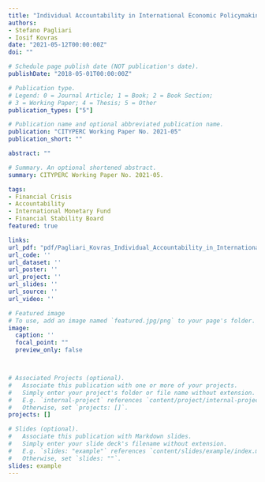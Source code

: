 ```yaml
---
title: "Individual Accountability in International Economic Policymaking after the Global Financial Crisis"
authors:
- Stefano Pagliari
- Iosif Kovras
date: "2021-05-12T00:00:00Z"
doi: ""

# Schedule page publish date (NOT publication's date).
publishDate: "2018-05-01T00:00:00Z"

# Publication type.
# Legend: 0 = Journal Article; 1 = Book; 2 = Book Section;
# 3 = Working Paper; 4 = Thesis; 5 = Other
publication_types: ["5"]

# Publication name and optional abbreviated publication name.
publication: "CITYPERC Working Paper No. 2021-05"
publication_short: ""

abstract: ""

# Summary. An optional shortened abstract.
summary: CITYPERC Working Paper No. 2021-05.

tags:
- Financial Crisis
- Accountability
- International Monetary Fund
- Financial Stability Board
featured: true

links:
url_pdf: "pdf/Pagliari_Kovras_Individual_Accountability_in_International_Economy_Policymaking_after_the_Global_Financial_Crisis.pdf"
url_code: ''
url_dataset: ''
url_poster: ''
url_project: ''
url_slides: ''
url_source: ''
url_video: ''

# Featured image
# To use, add an image named `featured.jpg/png` to your page's folder. 
image:
  caption: ''
  focal_point: ""
  preview_only: false



# Associated Projects (optional).
#   Associate this publication with one or more of your projects.
#   Simply enter your project's folder or file name without extension.
#   E.g. `internal-project` references `content/project/internal-project/index.md`.
#   Otherwise, set `projects: []`.
projects: []

# Slides (optional).
#   Associate this publication with Markdown slides.
#   Simply enter your slide deck's filename without extension.
#   E.g. `slides: "example"` references `content/slides/example/index.md`.
#   Otherwise, set `slides: ""`.
slides: example
---
```

 